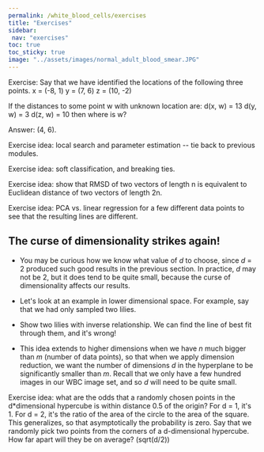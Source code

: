 ```yaml
---
permalink: /white_blood_cells/exercises
title: "Exercises"
sidebar:
 nav: "exercises"
toc: true
toc_sticky: true
image: "../assets/images/normal_adult_blood_smear.JPG"
---
```


Exercise: Say that we have identified the locations of the following three points.
x = (-8, 1)
y = (7, 6)
z = (10, -2)

If the distances to some point w with unknown location are:
d(x, w) = 13
d(y, w) = 3
d(z, w) = 10
 then where is w?

 Answer: (4, 6).


Exercise idea: local search and parameter estimation -- tie back to previous modules.

Exercise idea: soft classification, and breaking ties.

Exercise idea: show that RMSD of two vectors of length n is equivalent to Euclidean distance of two vectors of length 2n.

Exercise idea: PCA vs. linear regression for a few different data points to see that the resulting lines are different.


## The curse of dimensionality strikes again!

* You may be curious how we know what value of *d* to choose, since *d* = 2 produced such good results in the previous section. In practice, *d* may not be 2, but it does tend to be quite small, because the curse of dimensionality affects our results.

* Let's look at an example in lower dimensional space. For example, say that we had only sampled two lilies.

* Show two lilies with inverse relationship. We can find the line of best fit through them, and it's wrong!

* This idea extends to higher dimensions when we have  *n* much bigger than *m* (number of data points), so that when we apply dimension reduction, we want the number of dimensions *d* in the hyperplane to be significantly smaller than *m*. Recall that we only have a few hundred images in our WBC image set, and so *d* will need to be quite small.

Exercise idea: what are the odds that a randomly chosen points in the d*dimensional hypercube is within distance 0.5 of the origin? For d = 1, it's 1. For d = 2, it's the ratio of the area of the circle to the area of the square. This generalizes, so that asymptotically the probability is zero. Say that we randomly pick two points from the corners of a d-dimensional hypercube. How far apart will they be on average? (sqrt(d/2))
